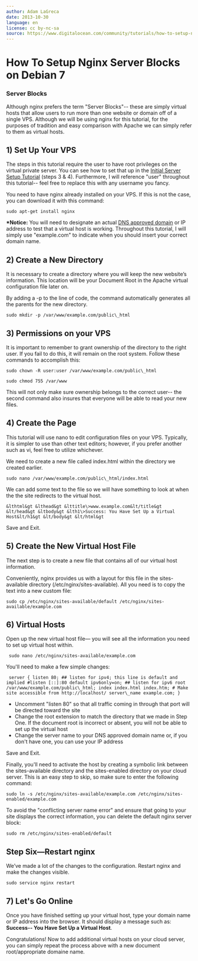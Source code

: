 ```yaml
---
author: Adam LaGreca
date: 2013-10-30
language: en
license: cc by-nc-sa
source: https://www.digitalocean.com/community/tutorials/how-to-setup-nginx-server-blocks-on-debian-7
---
```


# How To Setup Nginx Server Blocks on Debian 7

### Server Blocks

Although nginx prefers the term "Server Blocks"-- these are simply virtual hosts that allow users to run more than one website or domain off of a single VPS. Although we will be using nginx for this tutorial, for the purposes of tradition and easy comparison with Apache we can simply refer to them as virtual hosts.

## 1) Set Up Your VPS

The steps in this tutorial require the user to have root privileges on the virtual private server. You can see how to set that up in the [Initial Server Setup Tutorial](https://www.digitalocean.com/community/articles/initial-server-setup-with-ubuntu-12-04) (steps 3 & 4). Furthermore, I will reference "user" throughout this tutorial-- feel free to replace this with any username you fancy.

You need to have nginx already installed on your VPS. If this is not the case, you can download it with this command:

    sudo apt-get install nginx

**\*Notice:** You will need to designate an actual [DNS approved domain](https://www.digitalocean.com/community/articles/how-to-set-up-a-host-name-with-digitalocean) or IP address to test that a virtual host is working. Throughout this tutorial, I will simply use "example.com" to indicate when you should insert your correct domain name.

## 2) Create a New Directory

It is necessary to create a directory where you will keep the new website’s information. This location will be your Document Root in the Apache virtual configuration file later on.

By adding a -p to the line of code, the command automatically generates all the parents for the new directory.

    sudo mkdir -p /var/www/example.com/public\_html

## 3) Permissions on your VPS

It is important to remember to grant ownership of the directory to the right user. If you fail to do this, it will remain on the root system. Follow these commands to accomplish this:

    sudo chown -R user:user /var/www/example.com/public\_html

    sudo chmod 755 /var/www

This will not only make sure ownership belongs to the correct user-- the second command also insures that everyone will be able to read your new files.

## 4) Create the Page

This tutorial will use nano to edit configuration files on your VPS. Typically, it is simpler to use than other text editors; however, if you prefer another such as vi, feel free to utilize whichever.

We need to create a new file called index.html within the directory we created earlier.

    sudo nano /var/www/example.com/public\_html/index.html

We can add some text to the file so we will have something to look at when the the site redirects to the virtual host.

    &lthtml&gt &lthead&gt &lttitle\>www.example.com&lt/title&gt &lt/head&gt &ltbody&gt &lth1\>Success: You Have Set Up a Virtual Host&lt/h1&gt &lt/body&gt &lt/html&gt

Save and Exit.

## 5) Create the New Virtual Host File

The next step is to create a new file that contains all of our virtual host information.

Conveniently, nginx provides us with a layout for this file in the sites-available directory (/etc/nginx/sites-available). All you need is to copy the text into a new custom file:

    sudo cp /etc/nginx/sites-available/default /etc/nginx/sites-available/example.com

## 6) Virtual Hosts

Open up the new virtual host file— you will see all the information you need to set up virtual host within.

     sudo nano /etc/nginx/sites-available/example.com

You'll need to make a few simple changes:

     server { listen 80; ## listen for ipv4; this line is default and implied #listen [::]:80 default ipv6only=on; ## listen for ipv6 root /var/www/example.com/public\_html; index index.html index.htm; # Make site accessible from http://localhost/ server\_name example.com; }

- Uncomment "listen 80" so that all traffic coming in through that port will be directed toward the site
- Change the root extension to match the directory that we made in Step One. If the document root is incorrect or absent, you will not be able to set up the virtual host
- Change the server name to your DNS approved domain name or, if you don't have one, you can use your IP address

Save and Exit.

Finally, you'll need to activate the host by creating a symbolic link between the sites-available directory and the sites-enabled directory on your cloud server. This is an easy step to skip, so make sure to enter the following command:

    sudo ln -s /etc/nginx/sites-available/example.com /etc/nginx/sites-enabled/example.com

To avoid the "conflicting server name error" and ensure that going to your site displays the correct information, you can delete the default nginx server block:

    sudo rm /etc/nginx/sites-enabled/default

## Step Six—Restart nginx

We’ve made a lot of the changes to the configuration. Restart nginx and make the changes visible.

    sudo service nginx restart

## 7) Let's Go Online

Once you have finished setting up your virtual host, type your domain name or IP address into the browser. It should display a message such as: **Success-- You Have Set Up a Virtual Host**.

Congratulations! Now to add additional virtual hosts on your cloud server, you can simply repeat the process above with a new document root/appropriate domaine name.
